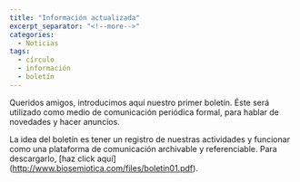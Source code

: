 ```yaml
---
title: "Información actualizada"
excerpt_separator: "<!--more-->"
categories:
  - Noticias
tags:
  - círculo
  - información
  - boletín
---
```


Queridos amigos, introducimos aquí nuestro primer boletín. Éste será utilizado como medio de comunicación periódica formal, para hablar de novedades y hacer anuncios.
<!--more-->
La idea del boletín es tener un registro de nuestras actividades y funcionar como una plataforma de comunicación archivable y referenciable.
Para descargarlo, [haz click aquí] (http://www.biosemiotica.com/files/boletin01.pdf). 